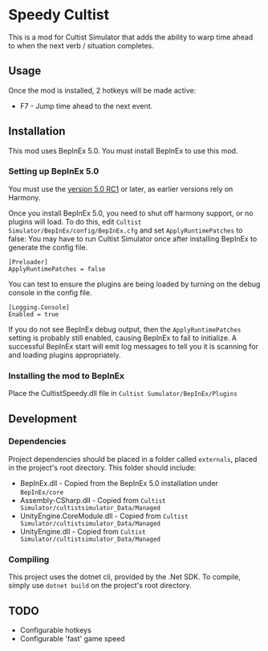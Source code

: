 # Speedy Cultist

This is a mod for Cultist Simulator that adds the ability to warp time ahead to when the next verb / situation completes.

## Usage

Once the mod is installed, 2 hotkeys will be made active:

- F7 - Jump time ahead to the next event.

## Installation

This mod uses BepInEx 5.0.  You must install BepInEx to use this mod.

### Setting up BepInEx 5.0
You must use the [version 5.0 RC1](https://github.com/BepInEx/BepInEx/releases/tag/v5.0-RC1) or later, as earlier versions rely on Harmony.

Once you install BepInEx 5.0, you need to shut off harmony support, or no plugins will load.  To do this, edit `Cultist Simulator/BepInEx/config/BepInEx.cfg` and set `ApplyRuntimePatches` to false:
You may have to run Cultist Simulator once after installing BepInEx to generate the config file.
```
[Preloader]
ApplyRuntimePatches = false
```

You can test to ensure the plugins are being loaded by turning on the debug console in the config file.
```
[Logging.Console]
Enabled = true
```

If you do not see BepInEx debug output, then the `ApplyRuntimePatches` setting is probably still enabled, causing BepInEx to fail to initialize.
A successful BepInEx start will emit log messages to tell you it is scanning for and loading plugins appropriately.

### Installing the mod to BepInEx

Place the CultistSpeedy.dll file in `Cultist Sumulator/BepInEx/Plugins`

## Development

### Dependencies

Project dependencies should be placed in a folder called `externals`, placed in the project's root directory.
This folder should include:
- BepInEx.dll - Copied from the BepInEx 5.0 installation under `BepInEx/core`
- Assembly-CSharp.dll - Copied from `Cultist Simulator/cultistsimulator_Data/Managed`
- UnityEngine.CoreModule.dll - Copied from `Cultist Simulator/cultistsimulator_Data/Managed`
- UnityEngine.dll - Copied from `Cultist Simulator/cultistsimulator_Data/Managed`

### Compiling

This project uses the dotnet cli, provided by the .Net SDK.  To compile, simply use `dotnet build` on the project's root directory.

## TODO

- Configurable hotkeys
- Configurable 'fast' game speed